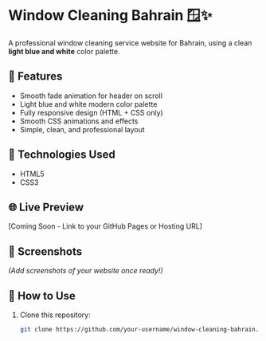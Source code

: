 # Window Cleaning Bahrain 🪟✨

A professional window cleaning service website for Bahrain, using a clean **light blue and white** color palette.

## 🚀 Features
- Smooth fade animation for header on scroll
- Light blue and white modern color palette
- Fully responsive design (HTML + CSS only)
- Smooth CSS animations and effects
- Simple, clean, and professional layout

## 📂 Technologies Used
- HTML5
- CSS3

## 🌐 Live Preview
[Coming Soon - Link to your GitHub Pages or Hosting URL]

## 📸 Screenshots
*(Add screenshots of your website once ready!)*

## 📜 How to Use
1. Clone this repository:
   ```bash
   git clone https://github.com/your-username/window-cleaning-bahrain.git
